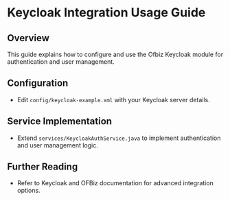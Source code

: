 # Keycloak Integration Usage Guide

## Overview
This guide explains how to configure and use the Ofbiz Keycloak module for authentication and user management.

## Configuration
- Edit `config/keycloak-example.xml` with your Keycloak server details.

## Service Implementation
- Extend `services/KeycloakAuthService.java` to implement authentication and user management logic.

## Further Reading
- Refer to Keycloak and OFBiz documentation for advanced integration options.
